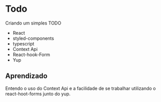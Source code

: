 #  Todo

Criando um simples TODO

* React
* styled-components
* typescript
* Context Api 
* React-hook-Form
* Yup 


## Aprendizado

Entendo o uso do Context Api e a facilidade de se trabalhar utilizando o react-hoot-forms 
junto do yup.